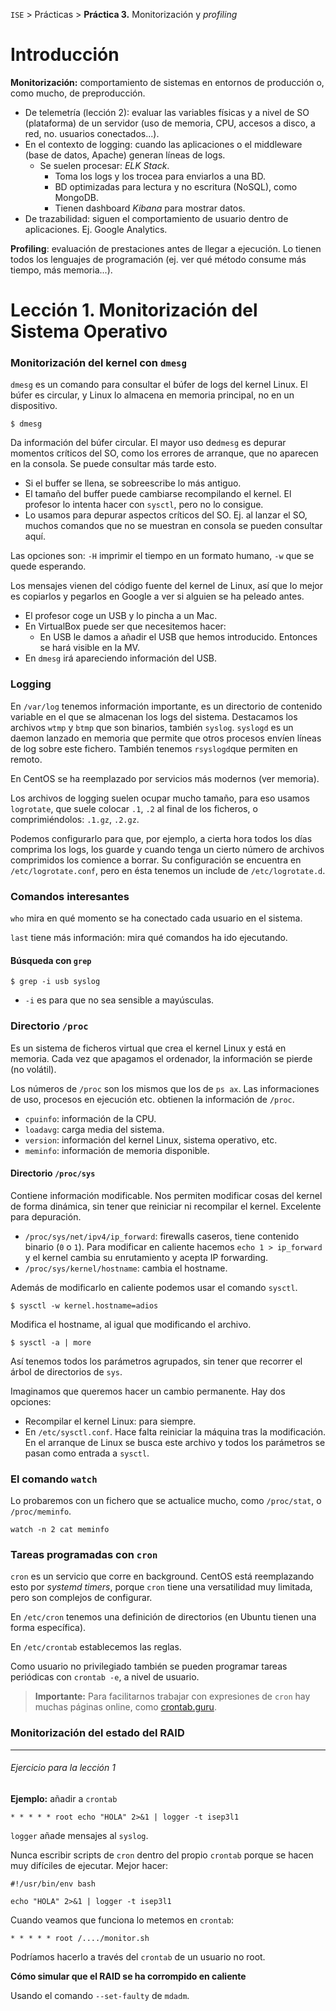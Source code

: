 `ISE` > Prácticas > **Práctica 3.** Monitorización y _profiling_

# Introducción

**Monitorización:** comportamiento de sistemas en entornos de producción o, como mucho, de preproducción.

* De telemetría (lección 2): evaluar las variables físicas y a nivel de SO (plataforma) de un servidor (uso de memoria, CPU, accesos a disco, a red, no. usuarios conectados...).
* En el contexto de logging: cuando las aplicaciones o el middleware (base de datos, Apache) generan líneas de logs.
  * Se suelen procesar: _ELK Stack_.
    * Toma los logs y los trocea para enviarlos a una BD.
    * BD optimizadas para lectura y no escritura (NoSQL), como MongoDB.
    * Tienen dashboard _Kibana_ para mostrar datos.
* De trazabilidad: siguen el comportamiento de usuario dentro de aplicaciones. Ej. Google Analytics.

**Profiling**: evaluación de prestaciones antes de llegar a ejecución. Lo tienen todos los lenguajes de programación (ej. ver qué método consume más tiempo, más memoria...).

# Lección 1. Monitorización del Sistema Operativo

### Monitorización del kernel con `dmesg`

`dmesg` es un comando para consultar el búfer de logs del kernel Linux. El búfer es circular, y Linux lo almacena en memoria principal, no en un dispositivo.

~~~
$ dmesg
~~~

Da información del búfer circular. El mayor uso de`dmesg` es depurar momentos críticos del SO, como los errores de arranque, que no aparecen en la consola. Se puede consultar más tarde esto.

* Si el buffer se llena, se sobreescribe lo más antiguo.
* El tamaño del buffer puede cambiarse recompilando el kernel. El profesor lo intenta hacer con `sysctl`, pero no lo consigue.
* Lo usamos para depurar aspectos críticos del SO. Ej. al lanzar el SO, muchos comandos que no se muestran en consola se pueden consultar aquí.

Las opciones son: `-H` imprimir el tiempo en un formato humano, `-w` que se quede esperando.

Los mensajes vienen del código fuente del kernel de Linux, así que lo mejor es copiarlos y pegarlos en Google a ver si alguien se ha peleado antes.

* El profesor coge un USB y lo pincha a un Mac.
* En VirtualBox puede ser que necesitemos hacer:
  * En USB le damos a añadir el USB que hemos introducido. Entonces se hará visible en la MV.
* En `dmesg` irá apareciendo información del USB.

### Logging

En `/var/log` tenemos información importante, es un directorio de contenido variable en el que se almacenan los logs del sistema. Destacamos los archivos `wtmp` y `btmp` que son binarios, también `syslog`. `syslogd` es un daemon lanzado en memoria que permite que otros procesos envíen líneas de log sobre este fichero. También tenemos `rsyslogd`que permiten en remoto.

En CentOS se ha reemplazado por servicios más modernos (ver memoria).

Los archivos de logging suelen ocupar mucho tamaño, para eso usamos `logrotate`, que suele colocar `.1`, `.2` al final de los ficheros, o comprimiéndolos: `.1.gz`, `.2.gz`.

Podemos configurarlo para que, por ejemplo, a cierta hora todos los días comprima los logs, los guarde y cuando tenga un cierto número de archivos comprimidos los comience a borrar. Su configuración se encuentra en `/etc/logrotate.conf`, pero en ésta tenemos un include de `/etc/logrotate.d`.

### Comandos interesantes

`who` mira en qué momento se ha conectado cada usuario en el sistema.

`last` tiene más información: mira qué comandos ha ido ejecutando.

#### Búsqueda con `grep`

~~~
$ grep -i usb syslog
~~~

* `-i` es para que no sea sensible a mayúsculas.

### Directorio `/proc`

Es un sistema de ficheros virtual que crea el kernel Linux y está en memoria. Cada vez que apagamos el ordenador, la información se pierde (no volátil).

Los números de `/proc` son los mismos que los de `ps ax`. Las informaciones de uso, procesos en ejecución etc. obtienen la información de `/proc`.

* `cpuinfo`: información de la CPU.
* `loadavg`: carga media del sistema.
* `version`: información del kernel Linux, sistema operativo, etc.
* `meminfo`: información de memoria disponible.

#### Directorio `/proc/sys`

Contiene información modificable. Nos permiten modificar cosas del kernel de forma dinámica, sin tener que reiniciar ni recompilar el kernel. Excelente para depuración.

* `/proc/sys/net/ipv4/ip_forward`: firewalls caseros, tiene contenido binario (`0` o `1`). Para modificar en caliente hacemos `echo 1 > ip_forward` y el kernel cambia su enrutamiento y acepta IP forwarding.
* `/proc/sys/kernel/hostname`: cambia el hostname.

Además de modificarlo en caliente podemos usar el comando `sysctl`.

~~~
$ sysctl -w kernel.hostname=adios
~~~

Modifica el hostname, al igual que modificando el archivo.

~~~
$ sysctl -a | more
~~~

Así tenemos todos los parámetros agrupados, sin tener que recorrer el árbol de directorios de `sys`.

Imaginamos que queremos hacer un cambio permanente. Hay dos opciones:

* Recompilar el kernel Linux: para siempre.
* En `/etc/sysctl.conf`. Hace falta reiniciar la máquina tras la modificación. En el arranque de Linux se busca este archivo y todos los parámetros se pasan como entrada a `sysctl`.

### El comando `watch`

Lo probaremos con un fichero que se actualice mucho, como `/proc/stat`, o `/proc/meminfo`.

~~~
watch -n 2 cat meminfo
~~~

### Tareas programadas con `cron`

`cron` es un servicio que corre en background. CentOS está reemplazando esto por _systemd timers_, porque `cron` tiene una versatilidad muy limitada, pero son complejos de configurar.

En `/etc/cron` tenemos una definición de directorios (en Ubuntu tienen una forma específica).

En `/etc/crontab` establecemos las reglas.

Como usuario no privilegiado también se pueden programar tareas periódicas con `crontab -e`, a nivel de usuario.

> **Importante:** Para facilitarnos trabajar con expresiones de `cron` hay muchas páginas online, como [crontab.guru](https://crontab.guru).

### Monitorización del estado del RAID

----

###### Ejercicio para la lección 1

**Ejemplo:** añadir a `crontab`

~~~~
* * * * * root echo "HOLA" 2>&1 | logger -t isep3l1
~~~~

`logger` añade mensajes al `syslog`.

Nunca escribir scripts de `cron` dentro del propio `crontab` porque se hacen muy difíciles de ejecutar. Mejor hacer:

~~~
#!/usr/bin/env bash

echo "HOLA" 2>&1 | logger -t isep3l1
~~~

Cuando veamos que funciona lo metemos en `crontab`:

~~~
* * * * * root /..../monitor.sh
~~~

Podríamos hacerlo a través del `crontab` de un usuario no root.

**Cómo simular que el RAID se ha corrompido en caliente**

Usando el comando `--set-faulty` de `mdadm`.